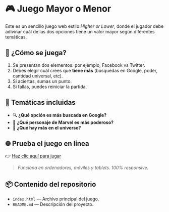 # 🎮 Juego Mayor o Menor

Este es un sencillo juego web estilo *Higher or Lower*, donde el jugador debe adivinar cuál de las dos opciones tiene un valor mayor según diferentes temáticas.

## 📌 ¿Cómo se juega?

1. Se presentan dos elementos: por ejemplo, Facebook vs Twitter.
2. Debes elegir cuál crees que **tiene más** (búsquedas en Google, poder, cantidad universal, etc).
3. Si aciertas, sumas un punto.
4. Si fallas, puedes reiniciar la partida.

## 🎯 Temáticas incluidas

- 🔍 **¿Qué opción es más buscada en Google?**
- 🦸 **¿Qué personaje de Marvel es más poderoso?**
- 🌌 **¿Qué hay más en el universo?**

## 🌐 Prueba el juego en línea

👉 [Haz clic aquí para jugar](https://JuanGHP0310.github.io/juego-mayor-menor/)

> *Funciona en ordenadores, móviles y tablets. 100% responsive.*

## 📦 Contenido del repositorio

- `index.html` — Archivo principal del juego.
- `README.md` — Descripción del proyecto.
